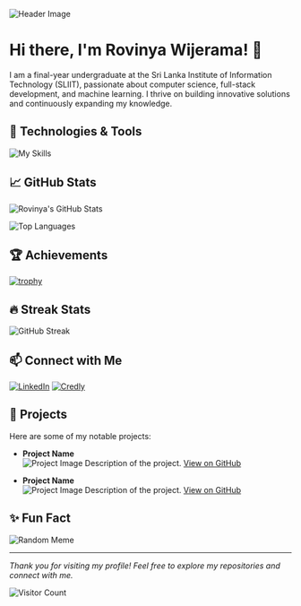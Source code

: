 ![Header Image](https://your-header-image-url.com)

# Hi there, I'm Rovinya Wijerama! 👋

I am a final-year undergraduate at the Sri Lanka Institute of Information Technology (SLIIT), passionate about computer science, full-stack development, and machine learning. I thrive on building innovative solutions and continuously expanding my knowledge.

## 🔧 Technologies & Tools

![My Skills](https://skillicons.dev/icons?i=html,css,js,react,php,java,python,mysql,mongodb,firebase&theme=light)

## 📈 GitHub Stats

![Rovinya's GitHub Stats](https://github-readme-stats.vercel.app/api?username=rovinyawijeramaofficial&show_icons=true&theme=radical)

![Top Languages](https://github-readme-stats.vercel.app/api/top-langs/?username=rovinyawijeramaofficial&layout=compact&theme=radical)

## 🏆 Achievements

[![trophy](https://github-profile-trophy.vercel.app/?username=rovinyawijeramaofficial&theme=onedark)](https://github.com/ryo-ma/github-profile-trophy)

## 🔥 Streak Stats

![GitHub Streak](https://github-readme-streak-stats.herokuapp.com/?user=rovinyawijeramaofficial&theme=radical)

## 📫 Connect with Me

[![LinkedIn](https://img.shields.io/badge/-LinkedIn-blue?style=flat-square&logo=linkedin&logoColor=white&link=https://www.linkedin.com/in/rovinya-wijerama-785964215/)](https://www.linkedin.com/in/rovinya-wijerama-785964215/)
[![Credly](https://img.shields.io/badge/-Credly-orange?style=flat-square&logo=credly&logoColor=white&link=https://www.credly.com/users/rovinya-wijerama)](https://www.credly.com/users/rovinya-wijerama)

## 💼 Projects

Here are some of my notable projects:

- **Project Name**  
  ![Project Image](https://your-project-image-url.com)
  Description of the project. [View on GitHub](https://github.com/rovinyawijeramaofficial/project-repo)

- **Project Name**  
  ![Project Image](https://your-project-image-url.com)
  Description of the project. [View on GitHub](https://github.com/rovinyawijeramaofficial/project-repo)

## ✨ Fun Fact

![Random Meme](https://random-memer.herokuapp.com/)

---

*Thank you for visiting my profile! Feel free to explore my repositories and connect with me.*

![Visitor Count](https://visitor-badge.laobi.icu/badge?page_id=rovinyawijeramaofficial)
